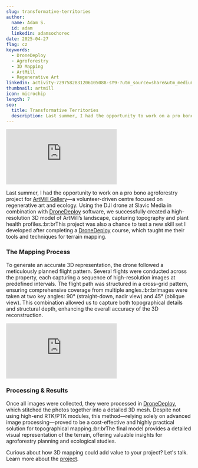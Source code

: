 ```yaml
---
slug: transformative-territories
author:
  name: Adam S.
  id: adam
  linkedin: adamsochorec
date: 2025-04-27
flag: cz
keywords:
  - DroneDeploy
  - Agroforestry
  - 3D Mapping
  - ArtMill
  - Regenerative Art
linkedin: activity-7297582831206105088-sY9-?utm_source=share&utm_medium=member_desktop&rcm=ACoAADhnnusBAz9utnV3BAcpNUWP9RVjWhswzLo
thumbnail: artmill
icon: microchip
length: 7
seo:
  title: Transformative Territories
  description: Last summer, I had the opportunity to work on a pro bono agroforestry project for ArtMill Gallery. Using a DJI drone and DroneDeploy software, we created a high-resolution 3D model of ArtMill’s landscape, capturing topography and plant health profiles.
---
```


<iframe src="https://player.vimeo.com/video/1042182808?badge=0&amp;autopause=0&amp;player_id=0&amp;app_id=58479&amp;muted=1&amp;autoplay=1&amp;loop=1&amp;controls=0&amp;app_id=58479" frameborder="0" allow="autoplay; fullscreen; picture-in-picture; clipboard-write; encrypted-media" title="Transformative Territories | ArtMill"></iframe>

Last summer, I had the opportunity to work on a pro bono agroforestry project for [ArtMill Gallery](https://artmill.eu)—a volunteer-driven centre focused on regenerative art and ecology. Using the DJI drone at Slavic Media in combination with [DroneDeploy](https://dronedeploy.com/) software, we successfully created a high-resolution 3D model of ArtMill’s landscape, capturing topography and plant health profiles.:br:brThis project was also a chance to test a new skill set I developed after completing a [DroneDeploy](https://dronedeploy.com/) course, which taught me their tools and techniques for terrain mapping.

### The Mapping Process

To generate an accurate 3D representation, the drone followed a meticulously planned flight pattern. Several flights were conducted across the property, each capturing a sequence of high-resolution images at predefined intervals. The flight path was structured in a cross-grid pattern, ensuring comprehensive coverage from multiple angles.:br:brImages were taken at two key angles: 90° (straight-down, nadir view) and 45° (oblique view). This combination allowed us to capture both topographical details and structural depth, enhancing the overall accuracy of the 3D reconstruction.

<iframe src="https://sketchfab.com/models/08fe03c50bc44675a95482d16d11146c/embed?autospin=1&ui_theme=dark&dnt=1" frameborder="0" allowfullscreen mozallowfullscreen="true" webkitallowfullscreen="true" allow="autoplay; fullscreen; xr-spatial-tracking" title="Transformative Territories 90° | ArtMill"></iframe>

### Processing & Results

Once all images were collected, they were processed in [DroneDeploy](https://dronedeploy.com/), which stitched the photos together into a detailed 3D mesh. Despite not using high-end RTK/PTK modules, this method—relying solely on advanced image processing—proved to be a cost-effective and highly practical solution for topographical mapping.:br:brThe final model provides a detailed visual representation of the terrain, offering valuable insights for agroforestry planning and ecological studies.

Curious about how 3D mapping could add value to your project? Let's talk. Learn more about the [project](https://www.artmill.eu/transformative-territories).
